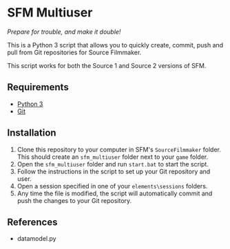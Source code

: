 # SFM Multiuser

*Prepare for trouble, and make it double!*

This is a Python 3 script that allows you to quickly create, commit, push and pull from Git repositories for Source Filmmaker.

This script works for both the Source 1 and Source 2 versions of SFM.

## Requirements

- [Python 3](https://www.python.org/downloads/)
- [Git](https://git-scm.com/downloads)

## Installation

1. Clone this repository to your computer in SFM's `SourceFilmmaker` folder. This should create an `sfm_multiuser` folder next to your `game` folder.
2. Open the `sfm_multiuser` folder and run `start.bat` to start the script.
3. Follow the instructions in the script to set up your Git repository and user.
4. Open a session specified in one of your `elements\sessions` folders.
5. Any time the file is modified, the script will automatically commit and push the changes to your Git repository.

## References

- datamodel.py
